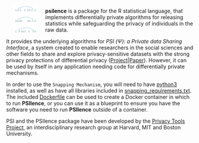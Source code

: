 <img src="README_files/img/dpe.png" align="left" height="80" vspace="8" hspace="18">

**psilence** is a package for the R statistical language, that implements differentially private algorithms for releasing statistics while safeguarding the privacy of individuals in the raw data.

It provides the underlying algorithms for *PSI (&Psi;): a Private data Sharing Interface*, a system created to enable researchers in the social sciences and other fields to share and explore privacy-sensitive datasets with the strong privacy protections of differential privacy ([Project](http://psiprivacy.org/about)|[Paper](https://arxiv.org/abs/1609.04340)).  However, it can be used by itself in any application needing code for differentially private mechanisms.

In order to use the `Snapping Mechanism`, you will need to have [python3](https://www.python.org/downloads/) installed, as well as have all libraries included in [snapping_requirements.txt](snapping_requirements.txt). The included [Dockerfile](Dockerfile) can be used to create a Docker container in which to run **PSIlence**, or you can use it as a blueprint to ensure you have the software you need to run **PSIlence** outside of a container.

PSI and the PSIlence package have been developed by the [Privacy Tools Project](http://privacytools.seas.harvard.edu), an interdisciplinary research group at Harvard, MIT and Boston University.
